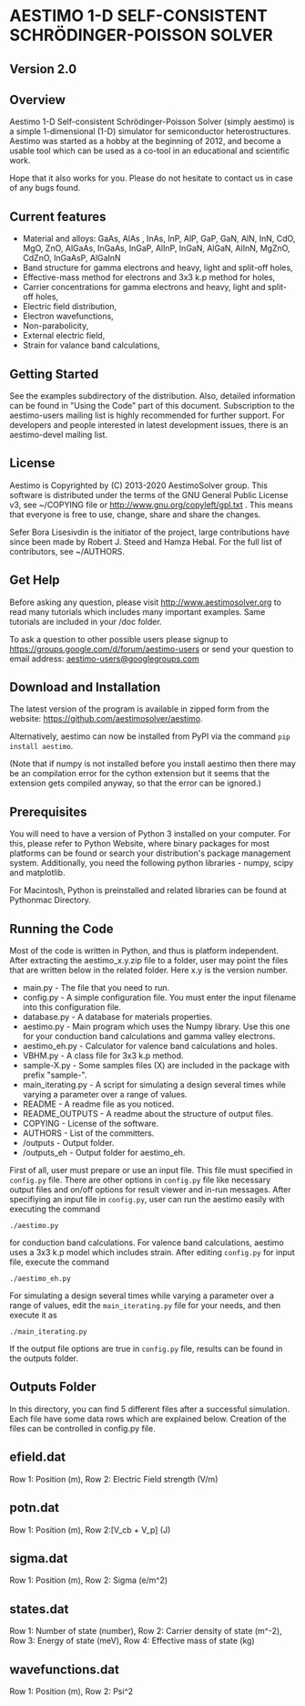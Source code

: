 AESTIMO 1-D SELF-CONSISTENT SCHRÖDINGER-POISSON SOLVER
======================================================
Version 2.0
-------------

Overview
--------

Aestimo 1-D Self-consistent Schrödinger-Poisson Solver (simply aestimo) is a simple 1-dimensional (1-D) simulator for semiconductor heterostructures. Aestimo was started as a hobby at the beginning of 2012, and become a usable tool which can be used as a co-tool in an educational and scientific work.

Hope that it also works for you. Please do not hesitate to contact us in case of any bugs found.

Current features
----------------

  * Material and alloys: GaAs, AlAs , InAs, InP, AlP, GaP, GaN, AlN, InN, CdO, MgO, ZnO, AlGaAs, InGaAs, InGaP, AlInP, InGaN, AlGaN, AlInN, MgZnO, CdZnO, InGaAsP, AlGaInN
  * Band structure for gamma electrons and heavy, light and split-off holes,
  * Effective-mass method for electrons and 3x3 k.p method for holes,
  * Carrier concentrations for gamma electrons and heavy, light and split-off holes,
  * Electric field distribution,
  * Electron wavefunctions,
  * Non-parabolicity,
  * External electric field,
  * Strain for valance band calculations,

Getting Started
---------------

See the examples subdirectory of the distribution. Also, detailed information can be found in "Using the Code" part of this document. Subscription to the aestimo-users mailing list is highly recommended for further support. For developers and people interested in latest development issues, there is an aestimo-devel mailing list.

License
-------

Aestimo is Copyrighted by (C) 2013-2020 AestimoSolver group. This software is distributed under the terms of the GNU General Public License v3, see ~/COPYING file or http://www.gnu.org/copyleft/gpl.txt . This means that everyone is free to use, change, share and share the changes.

Sefer Bora Lisesivdin is the initiator of the project, large contributions have since been made by Robert J. Steed and Hamza Hebal. For the full list of contributors, see ~/AUTHORS.

Get Help
--------
Before asking any question, please visit http://www.aestimosolver.org to read many tutorials which includes many important examples. Same tutorials are included in your /doc folder.

To ask a question to other possible users please signup to https://groups.google.com/d/forum/aestimo-users
or send your question to email address: aestimo-users@googlegroups.com

Download and Installation
-------------------------

The latest version of the program is available in zipped form from the website: https://github.com/aestimosolver/aestimo.

Alternatively, aestimo can now be installed from PyPI via the command `pip install aestimo`.

(Note that if numpy is not installed before you install aestimo then there may be an compilation error for the cython extension but it seems that the extension gets compiled anyway, so that the error can be ignored.)

Prerequisites
-------------

You will need to have a version of Python 3 installed on your computer. For this, please refer to Python Website, where binary packages for most platforms can be found or search your distribution's package management system. Additionally, you need the following python libraries - numpy, scipy and matplotlib.

For Macintosh, Python is preinstalled and related libraries can be found at Pythonmac Directory.

Running the Code
----------------
Most of the code is written in Python, and thus is platform independent. After extracting the aestimo_x.y.zip file to a folder, user may point the files that are written below in the related folder. Here x.y is the version number.

  * main.py - The file that you need to run.
  * config.py - A simple configuration file. You must enter the input filename into this configuration file.
  * database.py - A database for materials properties.
  * aestimo.py - Main program which uses the Numpy library. Use this one for your conduction band calculations and gamma valley electrons.
  * aestimo_eh.py - Calculator for valence band calculations and holes.
  * VBHM.py - A class file for 3x3 k.p method.
  * sample-X.py - Some samples files (X) are included in the package with prefix "sample-".
  * main_iterating.py - A script for simulating a design several times while varying a parameter over a range of values.
  * README - A readme file as you noticed.
  * README_OUTPUTS - A readme about the structure of output files.
  * COPYING - License of the software.
  * AUTHORS - List of the committers.
  * /outputs - Output folder.
  * /outputs_eh - Output folder for aestimo_eh.

First of all, user must prepare or use an input file. This file must specified in `config.py` file. There are other options in `config.py` file like necessary output files and on/off options for result viewer and in-run messages. After specifiying an input file in `config.py`, user can run the aestimo easily with executing the command

    ./aestimo.py

for conduction band calculations. For valence band calculations, aestimo uses a 3x3 k.p model which includes strain. After editing `config.py` for input file, execute the command

    ./aestimo_eh.py

For simulating a design several times while varying a parameter over a range of values, edit the `main_iterating.py` file for your needs, and then execute it as

    ./main_iterating.py

If the output file options are true in ``config.py`` file, results can be found in the outputs folder. 

## Outputs Folder

In this directory, you can find 5 different files after a successful simulation. Each file have some data rows which are explained below.
Creation of the files can be controlled in config.py file.

efield.dat
----------

Row 1: Position (m), Row 2: Electric Field strength (V/m)

potn.dat
--------

Row 1: Position (m), Row 2:[V_cb + V_p] (J)

sigma.dat
---------

Row 1: Position (m), Row 2: Sigma (e/m^2)

states.dat
----------

Row 1: Number of state (number), Row 2: Carrier density of state (m^-2), Row 3: Energy of state (meV), Row 4: Effective mass of state (kg)

wavefunctions.dat
-----------------

Row 1: Position (m), Row 2: Psi^2